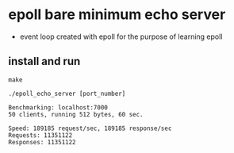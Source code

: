 # epoll bare minimum echo server

* event loop created with epoll for the purpose of learning epoll


## install and run
`make`

`./epoll_echo_server [port_number]`


```
Benchmarking: localhost:7000
50 clients, running 512 bytes, 60 sec.

Speed: 189185 request/sec, 189185 response/sec
Requests: 11351122
Responses: 11351122
```